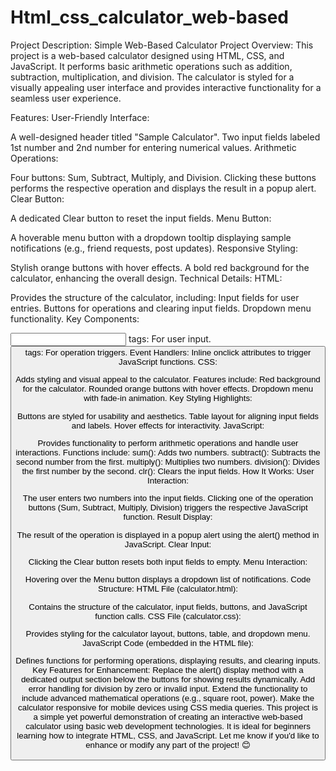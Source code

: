 # Html_css_calculator_web-based
Project Description: Simple Web-Based Calculator
Project Overview:
This project is a web-based calculator designed using HTML, CSS, and JavaScript. It performs basic arithmetic operations such as addition, subtraction, multiplication, and division. The calculator is styled for a visually appealing user interface and provides interactive functionality for a seamless user experience.

Features:
User-Friendly Interface:

A well-designed header titled "Sample Calculator".
Two input fields labeled 1st number and 2nd number for entering numerical values.
Arithmetic Operations:

Four buttons: Sum, Subtract, Multiply, and Division.
Clicking these buttons performs the respective operation and displays the result in a popup alert.
Clear Button:

A dedicated Clear button to reset the input fields.
Menu Button:

A hoverable menu button with a dropdown tooltip displaying sample notifications (e.g., friend requests, post updates).
Responsive Styling:

Stylish orange buttons with hover effects.
A bold red background for the calculator, enhancing the overall design.
Technical Details:
HTML:

Provides the structure of the calculator, including:
Input fields for user entries.
Buttons for operations and clearing input fields.
Dropdown menu functionality.
Key Components:

<input> tags: For user input.
<button> tags: For operation triggers.
Event Handlers: Inline onclick attributes to trigger JavaScript functions.
CSS:

Adds styling and visual appeal to the calculator.
Features include:
Red background for the calculator.
Rounded orange buttons with hover effects.
Dropdown menu with fade-in animation.
Key Styling Highlights:

Buttons are styled for usability and aesthetics.
Table layout for aligning input fields and labels.
Hover effects for interactivity.
JavaScript:

Provides functionality to perform arithmetic operations and handle user interactions.
Functions include:
sum(): Adds two numbers.
subtract(): Subtracts the second number from the first.
multiply(): Multiplies two numbers.
division(): Divides the first number by the second.
clr(): Clears the input fields.
How It Works:
User Interaction:

The user enters two numbers into the input fields.
Clicking one of the operation buttons (Sum, Subtract, Multiply, Division) triggers the respective JavaScript function.
Result Display:

The result of the operation is displayed in a popup alert using the alert() method in JavaScript.
Clear Input:

Clicking the Clear button resets both input fields to empty.
Menu Interaction:

Hovering over the Menu button displays a dropdown list of notifications.
Code Structure:
HTML File (calculator.html):

Contains the structure of the calculator, input fields, buttons, and JavaScript function calls.
CSS File (calculator.css):

Provides styling for the calculator layout, buttons, table, and dropdown menu.
JavaScript Code (embedded in the HTML file):

Defines functions for performing operations, displaying results, and clearing inputs.
Key Features for Enhancement:
Replace the alert() display method with a dedicated output section below the buttons for showing results dynamically.
Add error handling for division by zero or invalid input.
Extend the functionality to include advanced mathematical operations (e.g., square root, power).
Make the calculator responsive for mobile devices using CSS media queries.
This project is a simple yet powerful demonstration of creating an interactive web-based calculator using basic web development technologies. It is ideal for beginners learning how to integrate HTML, CSS, and JavaScript. Let me know if you'd like to enhance or modify any part of the project! 😊​
